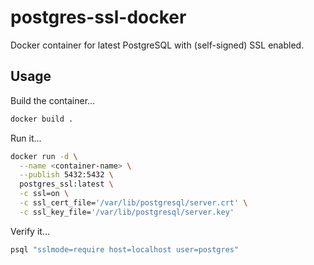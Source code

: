 # postgres-ssl-docker

Docker container for latest PostgreSQL with (self-signed) SSL enabled.

## Usage

Build the container...

```bash
docker build .
```

Run it...

```bash
docker run -d \
  --name <container-name> \
  --publish 5432:5432 \
  postgres_ssl:latest \
  -c ssl=on \
  -c ssl_cert_file='/var/lib/postgresql/server.crt' \
  -c ssl_key_file='/var/lib/postgresql/server.key'
```

Verify it...

```bash
psql "sslmode=require host=localhost user=postgres"
```